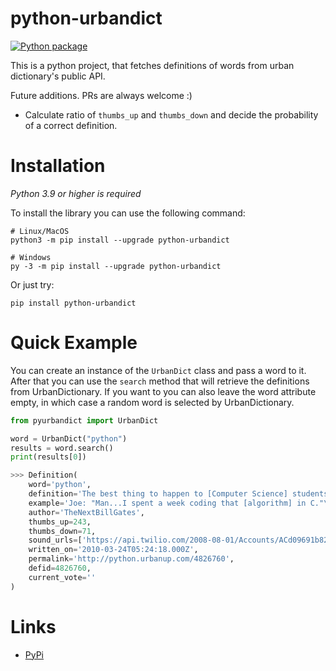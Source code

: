 # python-urbandict

[![Python package](https://github.com/Vitaman02/pyurbandict/actions/workflows/python-package.yml/badge.svg)](https://github.com/Vitaman02/pyurbandict/actions/workflows/python-package.yml)

This is a python project, that fetches definitions of words from urban dictionary's public API.

Future additions. PRs are always welcome :)
* Calculate ratio of `thumbs_up` and `thumbs_down` and decide the probability of a correct definition.

# Installation

*Python 3.9 or higher is required*

To install the library you can use the following command:

```
# Linux/MacOS
python3 -m pip install --upgrade python-urbandict

# Windows
py -3 -m pip install --upgrade python-urbandict
```

Or just try:

```
pip install python-urbandict
```

# Quick Example

You can create an instance of the `UrbanDict` class and pass a word to it. After that you can use the `search` method that will retrieve the definitions from UrbanDictionary.
If you want to you can also leave the word attribute empty, in which case a random word is selected by UrbanDictionary.

```python
from pyurbandict import UrbanDict

word = UrbanDict("python")
results = word.search()
print(results[0])

>>> Definition(
    word='python',
    definition='The best thing to happen to [Computer Science] students in a data and [file] structures or [algorithms] class.',
    example='Joe: "Man...I spent a week coding that [algorithm] in C."\r\nMoe: "I got it [done in one] evening with [Python]. It works great."\r\nJoe: "Say, what? Where can I download that?"',
    author='TheNextBillGates',
    thumbs_up=243,
    thumbs_down=71,
    sound_urls=['https://api.twilio.com/2008-08-01/Accounts/ACd09691b82112e4b26fce156d7c01d0ed/Recordings/RE7065a4ef810937cc16ae2b6e4b54b67d'],
    written_on='2010-03-24T05:24:18.000Z',
    permalink='http://python.urbanup.com/4826760',
    defid=4826760,
    current_vote=''
)
```

# Links
* [PyPi](https://pypi.org/project/python-urbandict/)
